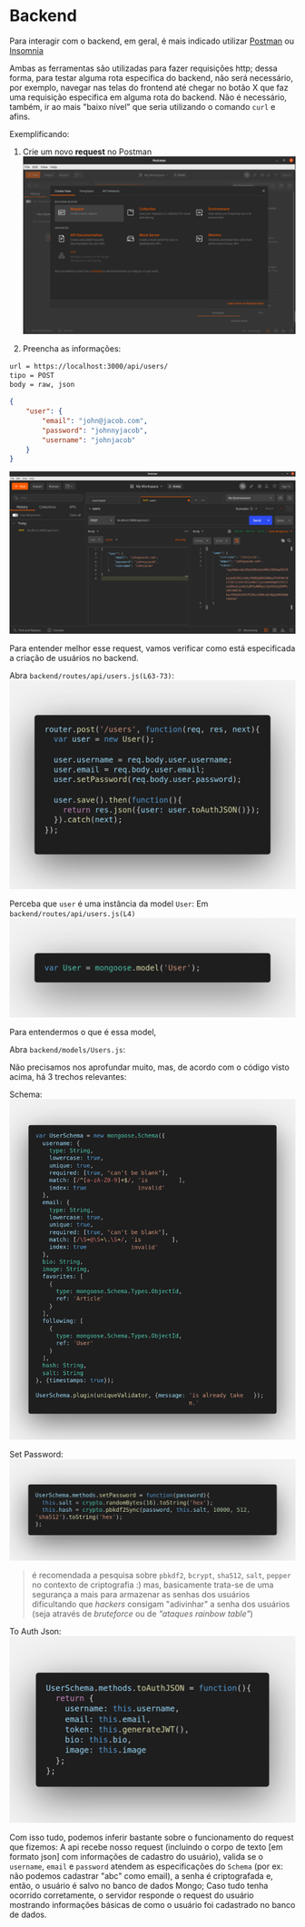 # Backend

Para interagir com o backend, em geral, é mais indicado utilizar [Postman](https://www.postman.com/) ou [Insomnia](https://insomnia.rest/)

Ambas as ferramentas são utilizadas para fazer requisições http; dessa forma, para testar alguma rota especifica do backend, não será necessário, por exemplo, navegar nas telas do frontend até chegar no botão X que faz uma requisição especifica em alguma rota do backend.
Não é necessário, também, ir ao mais "baixo nível" que seria utilizando o comando `curl` e afins.

Exemplificando:

1. Crie um novo **request** no Postman
![postman_new_request](../../../Imagens/postman_new_request.png)

2. Preencha as informações:
```
url = https://localhost:3000/api/users/
tipo = POST
body = raw, json
```
```json
{
    "user": {
        "email": "john@jacob.com",
        "password": "johnnyjacob",
        "username": "johnjacob"
    }
}
```

![postman_post_users](../../../Imagens/postman_post_users.png)

Para entender melhor esse request, vamos verificar como está especificada a criação de usuários no backend.

Abra `backend/routes/api/users.js(L63-73)`:
![backend_users](../../../Imagens/backend_users.png)

Perceba que `user` é uma instância da model `User`:
Em `backend/routes/api/users.js(L4)`
![backend_user_model_users_route](../../../Imagens/backend_user_model_users_route.png)

Para entendermos o que é essa model,

Abra `backend/models/Users.js`:

Não precisamos nos aprofundar muito, mas, de acordo com o código visto acima, há 3 trechos relevantes:

Schema:
![user_schema](../../../Imagens/user_schema.png)

Set Password:
![user_schema_set_password](../../../Imagens/user_schema_set_password.png)
> é recomendada a pesquisa sobre `pbkdf2`, `bcrypt`, `sha512`, `salt`, `pepper` no contexto de criptografia :)
> mas, basicamente trata-se de uma segurança a mais para armazenar as senhas dos usuários
> dificultando que *hackers* consigam "adivinhar" a senha dos usuários (seja através de *bruteforce* ou de *"ataques rainbow table"*)

To Auth Json:
![user_schema_to_auth_json](../../../Imagens/user_schema_to_auth_json.png)

Com isso tudo, podemos inferir bastante sobre o funcionamento do request que fizemos:
A api recebe nosso request (incluindo o corpo de texto [em formato json] com informações de cadastro do usuário), valida se o `username`, `email` e `password` atendem as especificações do `Schema` (por ex: não podemos cadastrar "abc" como email), a senha é criptografada e, então, o usuário é salvo no banco de dados Mongo;
Caso tudo tenha ocorrido corretamente, o servidor responde o request do usuário mostrando informações básicas de como o usuário foi cadastrado no banco de dados.